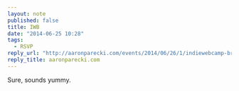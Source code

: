 ```yaml
---
layout: note
published: false
title: IWB
date: "2014-06-25 10:28"
tags: 
  - RSVP
reply_url: "http://aaronparecki.com/events/2014/06/26/1/indiewebcamp-breakfast"
reply_title: aaronparecki.com
---
```


Sure, sounds yummy.